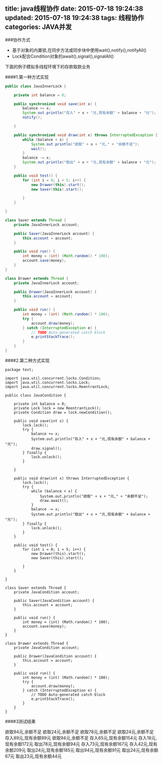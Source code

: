 title: java线程协作
date: 2015-07-18 19:24:38
updated: 2015-07-18 19:24:38
tags: 线程协作
categories: JAVA并发
---

###协作方式
*  基于对象的内置锁,在同步方法或同步块中使用wait(),notify(),notifyAll()
*  Lock配合Condition对象的await(),signal(),signalAll()

下面的例子模拟多线程环境下的存款取款业务

####1.第一种方式实现

```java
public class JavaInnerLock {

	private int balance = 0;

	public synchronized void save(int x) {
		balance += x;
		System.out.println("存入" + x + "元,现有余额" + balance + "元");
		notify();

	}

	public synchronized void draw(int x) throws InterruptedException {
		while (balance < x) {
			System.out.println("欲取" + x + "元," + "余额不足");
			wait();
		}
		balance -= x;
		System.out.println("取出" + x + "元,现有余额" + balance + "元");
	}

	public void test() {
		for (int i = 0; i < 5; i++) {
			new Drawer(this).start();
			new Saver(this).start();

		}
	}

}

class Saver extends Thread {
	private JavaInnerLock account;

	public Saver(JavaInnerLock account) {
		this.account = account;
	}

	public void run() {
		int money = (int) (Math.random() * 100);
		account.save(money);
	}
}

class Drawer extends Thread {
	private JavaInnerLock account;

	public Drawer(JavaInnerLock account) {
		this.account = account;
	}

	public void run() {
		int money = (int) (Math.random() * 100);
		try {
			account.draw(money);
		} catch (InterruptedException e) {
			// TODO Auto-generated catch block
			e.printStackTrace();
		}
	}
}

```
####2.第二种方式实现
```
package test;

import java.util.concurrent.locks.Condition;
import java.util.concurrent.locks.Lock;
import java.util.concurrent.locks.ReentrantLock;

public class JavaCondition {

	private int balance = 0;
	private Lock lock = new ReentrantLock();
	private Condition draw = lock.newCondition();

	public void save(int x) {
		lock.lock();
		try {
			balance += x;
			System.out.println("存入" + x + "元,现有余额" + balance + "元");
			draw.signal();
		} finally {
			lock.unlock();
		}

	}

	public void draw(int x) throws InterruptedException {
		lock.lock();
		try {
			while (balance < x) {
				System.out.println("欲取" + x + "元," + "余额不足");
				draw.await();
			}
			balance -= x;
			System.out.println("取出" + x + "元,现有余额" + balance + "元");
		} finally {
			lock.unlock();
		}
	}

	public void test() {
		for (int i = 0; i < 5; i++) {
			new Drawer(this).start();
			new Saver(this).start();

		}
	}

}

class Saver extends Thread {
	private JavaCondition account;

	public Saver(JavaCondition account) {
		this.account = account;
	}

	public void run() {
		int money = (int) (Math.random() * 100);
		account.save(money);
	}
}

class Drawer extends Thread {
	private JavaCondition account;

	public Drawer(JavaCondition account) {
		this.account = account;
	}

	public void run() {
		int money = (int) (Math.random() * 100);
		try {
			account.draw(money);
		} catch (InterruptedException e) {
			// TODO Auto-generated catch block
			e.printStackTrace();
		}
	}
}

```

####3测试结果

欲取94元,余额不足
欲取24元,余额不足
欲取78元,余额不足
欲取24元,余额不足
存入89元,现有余额89元
欲取94元,余额不足
存入65元,现有余额154元
存入18元,现有余额172元
取出78元,现有余额94元
存入73元,现有余额167元
存入42元,现有余额209元
取出24元,现有余额185元
取出94元,现有余额91元
取出24元,现有余额67元
取出23元,现有余额44元


